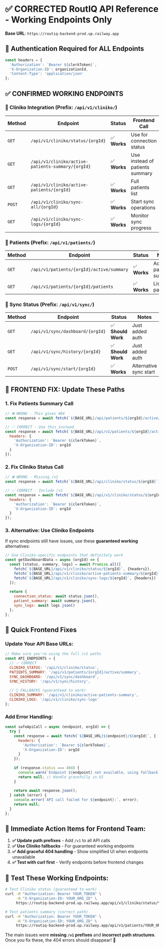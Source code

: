 # ✅ CORRECTED RoutIQ API Reference - Working Endpoints Only

**Base URL**: `https://routiq-backend-prod.up.railway.app`

## 🔐 Authentication Required for ALL Endpoints

```javascript
const headers = {
  'Authorization': `Bearer ${clerkToken}`,
  'X-Organization-ID': organizationId,
  'Content-Type': 'application/json'
};
```

## ✅ **CONFIRMED WORKING ENDPOINTS**

### **🏥 Cliniko Integration (Prefix: `/api/v1/cliniko/`)**

| Method | Endpoint | Status | Frontend Call |
|--------|----------|--------|---------------|
| `GET` | `/api/v1/cliniko/status/{orgId}` | ✅ **Works** | Use for connection status |
| `GET` | `/api/v1/cliniko/active-patients-summary/{orgId}` | ✅ **Works** | Use instead of patients summary |
| `GET` | `/api/v1/cliniko/active-patients/{orgId}` | ✅ **Works** | Full patients list |
| `POST` | `/api/v1/cliniko/sync-all/{orgId}` | ✅ **Works** | Start sync operations |
| `GET` | `/api/v1/cliniko/sync-logs/{orgId}` | ✅ **Works** | Monitor sync progress |

### **👥 Patients (Prefix: `/api/v1/patients/`)**

| Method | Endpoint | Status | Notes |
|--------|----------|--------|-------|
| `GET` | `/api/v1/patients/{orgId}/active/summary` | ✅ **Works** | Active patients summary |
| `GET` | `/api/v1/patients/{orgId}/patients` | ✅ **Works** | List all patients |

### **🔄 Sync Status (Prefix: `/api/v1/sync/`)**

| Method | Endpoint | Status | Notes |
|--------|----------|--------|-------|
| `GET` | `/api/v1/sync/dashboard/{orgId}` | ✅ **Should Work** | Just added auth |
| `GET` | `/api/v1/sync/history/{orgId}` | ✅ **Should Work** | Just added auth |
| `POST` | `/api/v1/sync/start/{orgId}` | ✅ **Works** | Alternative sync start |

## 🚨 **FRONTEND FIX: Update These Paths**

### **1. Fix Patients Summary Call**

```javascript
// ❌ WRONG - This gives 404
const response = await fetch(`${BASE_URL}/api/patients/${orgId}/active/summary`);

// ✅ CORRECT - Use this instead
const response = await fetch(`${BASE_URL}/api/v1/patients/${orgId}/active/summary`, {
  headers: {
    'Authorization': `Bearer ${clerkToken}`,
    'X-Organization-ID': orgId
  }
});
```

### **2. Fix Cliniko Status Call**

```javascript
// ❌ WRONG - Missing /v1
const response = await fetch(`${BASE_URL}/api/cliniko/status/${orgId}`);

// ✅ CORRECT - Include /v1
const response = await fetch(`${BASE_URL}/api/v1/cliniko/status/${orgId}`, {
  headers: {
    'Authorization': `Bearer ${clerkToken}`,
    'X-Organization-ID': orgId
  }
});
```

### **3. Alternative: Use Cliniko Endpoints**

If sync endpoints still have issues, use these **guaranteed working** alternatives:

```javascript
// Use Cliniko-specific endpoints that definitely work
const getDashboardData = async (orgId) => {
  const [status, summary, logs] = await Promise.all([
    fetch(`${BASE_URL}/api/v1/cliniko/status/${orgId}`, {headers}),
    fetch(`${BASE_URL}/api/v1/cliniko/active-patients-summary/${orgId}`, {headers}),
    fetch(`${BASE_URL}/api/v1/cliniko/sync-logs/${orgId}`, {headers})
  ]);
  
  return {
    connection_status: await status.json(),
    patient_summary: await summary.json(),
    sync_logs: await logs.json()
  };
};
```

## 🔧 **Quick Frontend Fixes**

### **Update Your API Base URLs:**

```javascript
// Make sure you're using the full /v1 paths
const API_ENDPOINTS = {
  // ✅ CORRECT
  CLINIKO_STATUS: '/api/v1/cliniko/status',
  PATIENTS_SUMMARY: '/api/v1/patients/{orgId}/active/summary',
  SYNC_DASHBOARD: '/api/v1/sync/dashboard',
  SYNC_HISTORY: '/api/v1/sync/history',
  
  // 🔄 FALLBACKS (guaranteed to work)
  CLINIKO_SUMMARY: '/api/v1/cliniko/active-patients-summary',
  CLINIKO_LOGS: '/api/v1/cliniko/sync-logs'
};
```

### **Add Error Handling:**

```javascript
const safeApiCall = async (endpoint, orgId) => {
  try {
    const response = await fetch(`${BASE_URL}${endpoint}/${orgId}`, {
      headers: {
        'Authorization': `Bearer ${clerkToken}`,
        'X-Organization-ID': orgId
      }
    });
    
    if (response.status === 404) {
      console.warn(`Endpoint ${endpoint} not available, using fallback`);
      return null; // Handle gracefully in UI
    }
    
    return await response.json();
  } catch (error) {
    console.error(`API call failed for ${endpoint}:`, error);
    return null;
  }
};
```

## 🎯 **Immediate Action Items for Frontend Team:**

1. **✅ Update path prefixes** - Add `/v1` to all API calls
2. **✅ Use Cliniko fallbacks** - For guaranteed working endpoints  
3. **✅ Add graceful 404 handling** - Show simplified UI when endpoints unavailable
4. **✅ Test with curl first** - Verify endpoints before frontend changes

## 🧪 **Test These Working Endpoints:**

```bash
# Test Cliniko status (guaranteed to work)
curl -H "Authorization: Bearer YOUR_TOKEN" \
     -H "X-Organization-ID: YOUR_ORG_ID" \
     https://routiq-backend-prod.up.railway.app/api/v1/cliniko/status/YOUR_ORG_ID

# Test patients summary (correct path)  
curl -H "Authorization: Bearer YOUR_TOKEN" \
     -H "X-Organization-ID: YOUR_ORG_ID" \
     https://routiq-backend-prod.up.railway.app/api/v1/patients/YOUR_ORG_ID/active/summary
```

The main issues were **missing `/v1` prefixes** and **incorrect path structures**. Once you fix these, the 404 errors should disappear! 🚀 